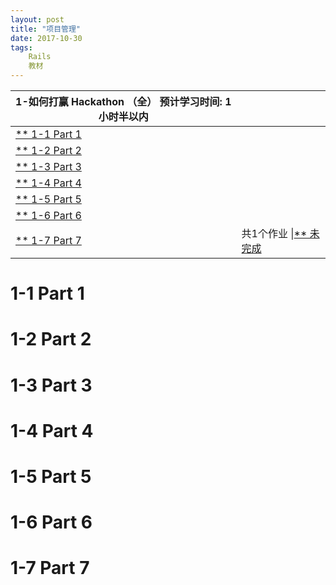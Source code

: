 ```yaml
---
layout: post
title: "项目管理"
date: 2017-10-30
tags:
    Rails
    教材
---
```

| 1-如何打赢 Hackathon （全） 预计学习时间: 1小时半以内      |                                          |
| ---------------------------------------- | ---------------------------------------- |
| [**  1-1 Part 1](https://fullstack.xinshengdaxue.com/posts/394) |                                          |
| [**  1-2 Part 2](https://fullstack.xinshengdaxue.com/posts/395) |                                          |
| [**  1-3 Part 3](https://fullstack.xinshengdaxue.com/posts/396) |                                          |
| [**  1-4 Part 4](https://fullstack.xinshengdaxue.com/posts/397) |                                          |
| [**  1-5 Part 5](https://fullstack.xinshengdaxue.com/posts/398) |                                          |
| [**  1-6 Part 6](https://fullstack.xinshengdaxue.com/posts/399) |                                          |
| [**  1-7 Part 7](https://fullstack.xinshengdaxue.com/posts/400) | 共1个作业 \|[** 未完成](https://fullstack.xinshengdaxue.com/posts/400#task) |



# 1-1 Part 1





# 1-2 Part 2



# 1-3 Part 3



# 1-4 Part 4



# 1-5 Part 5



# 1-6 Part 6



# 1-7 Part 7
